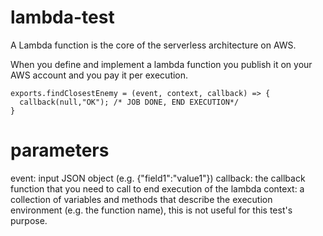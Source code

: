 # lambda-test
A Lambda function is the core of the serverless architecture on AWS.

When you define and implement a lambda function you publish it on your AWS account and you pay it per execution.

```
exports.findClosestEnemy = (event, context, callback) => {
  callback(null,"OK"); /* JOB DONE, END EXECUTION*/
}
```

# parameters

event: input JSON object (e.g. {"field1":"value1"})
callback: the callback function that you need to call to end execution of the lambda
context: a collection of variables and methods that describe the execution environment (e.g. the function name), this is not useful for this test's purpose.

